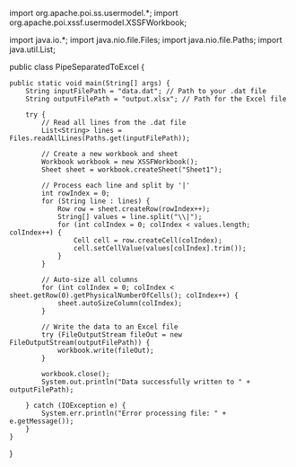 import org.apache.poi.ss.usermodel.*;
import org.apache.poi.xssf.usermodel.XSSFWorkbook;

import java.io.*;
import java.nio.file.Files;
import java.nio.file.Paths;
import java.util.List;

public class PipeSeparatedToExcel {

    public static void main(String[] args) {
        String inputFilePath = "data.dat"; // Path to your .dat file
        String outputFilePath = "output.xlsx"; // Path for the Excel file

        try {
            // Read all lines from the .dat file
            List<String> lines = Files.readAllLines(Paths.get(inputFilePath));

            // Create a new workbook and sheet
            Workbook workbook = new XSSFWorkbook();
            Sheet sheet = workbook.createSheet("Sheet1");

            // Process each line and split by '|'
            int rowIndex = 0;
            for (String line : lines) {
                Row row = sheet.createRow(rowIndex++);
                String[] values = line.split("\\|");
                for (int colIndex = 0; colIndex < values.length; colIndex++) {
                    Cell cell = row.createCell(colIndex);
                    cell.setCellValue(values[colIndex].trim());
                }
            }

            // Auto-size all columns
            for (int colIndex = 0; colIndex < sheet.getRow(0).getPhysicalNumberOfCells(); colIndex++) {
                sheet.autoSizeColumn(colIndex);
            }

            // Write the data to an Excel file
            try (FileOutputStream fileOut = new FileOutputStream(outputFilePath)) {
                workbook.write(fileOut);
            }

            workbook.close();
            System.out.println("Data successfully written to " + outputFilePath);

        } catch (IOException e) {
            System.err.println("Error processing file: " + e.getMessage());
        }
    }
}
